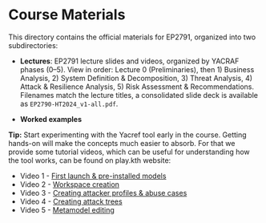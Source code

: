 # Course Materials

This directory contains the official materials for EP2791, organized into two subdirectories:

- **Lectures**: EP2791 lecture slides and videos, organized by YACRAF phases (0–5). View in order: Lecture 0 (Preliminaries), then 1) Business Analysis, 2) System Definition & Decomposition, 3) Threat Analysis, 4) Attack & Resilience Analysis, 5) Risk Assessment & Recommendations. Filenames match the lecture titles, a consolidated slide deck is available as ``EP2790-HT2024_v1-all.pdf``.

- **Worked examples** 

**Tip:** Start experimenting with the Yacref tool early in the course. Getting hands-on will make the concepts much easier to absorb.  For that we provide some tutorial videos, which can be useful for understanding how the tool works, can be found on play.kth website: 

- Video 1 - [First launch & pre-installed models](https://play.kth.se/media/YACRAF-tool-1/0_of3nc0sc)
- Video 2 - [Workspace creation](https://play.kth.se/media/YACRAF-tool-2/0_mtn010dp)
- Video 3 - [Creating attacker profiles & abuse cases](https://play.kth.se/media/YACRAF-tool-3/0_mkt2fuhc)
- Video 4 - [Creating attack trees](https://play.kth.se/media/YACRAF-tool-4/0_yc4z3d9j)
- Video 5 - [Metamodel editing](https://play.kth.se/media/YACRAF-tool-5/0_wa27pt27)
